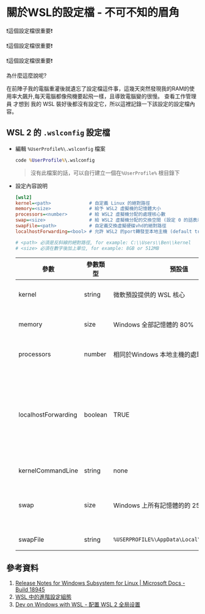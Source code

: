 # 關於WSL的設定檔 - 不可不知的眉角


:exclamation:這個設定檔很重要:exclamation:

:exclamation:這個設定檔很重要:exclamation:

:exclamation:這個設定檔很重要:exclamation:

為什麼這麼說呢?

在前陣子我的電腦重灌後就遺忘了設定檔這件事，這幾天突然發現我的RAM的使用率大飆升,每天電腦都像飛機要起飛一樣，且導致電腦變的很慢。
查看工作管理員 才想到 我的 WSL 裝好後都沒有設定它，所以這裡記錄一下該設定的設定檔內容。

## WSL 2 的 `.wslconfig` 設定檔

- 編輯 `%UserProfile%\.wslconfig` 檔案

    ```cmd
    code %UserProfile%\.wslconfig
    ```

  > 沒有此檔案的話，可以自行建立一個在`%UserProfile%` 根目錄下

- 設定內容說明

    ```ini
    [wsl2]
    kernel=<path>              # 自定義 Linux 的絕對路徑
    memory=<size>              # 給予 WSL2 虛擬機的記憶體大小
    processors=<number>        # 給 WSL2 虛擬機分配的處理核心數
    swap=<size>                # 給 WSL2 虛擬機分配的交換空間 (設定 0 的話表示沒有給予交換空間)
    swapFile=<path>            # 自定義交換虛擬硬碟vhd的絕對路徑
    localhostForwarding=<bool> # 允許 WSL2 的port轉發至本地主機 (default true).

    # <path> 必須是反斜線的絕對路徑, for example: C:\\Users\\Ben\\kernel
    # <size> 必須在數字後加上單位, for example: 8GB or 512MB
    ```

    | 參數                  | 參數類型    | 預設值                                        | 說明                                                                                 |
    |---------------------|---------|--------------------------------------------|------------------------------------------------------------------------------------|
    | kernel              | string  | 微軟預設提供的 WSL 核心                             | 連接自定義 Linux 的絕對路徑                                                                  |
    | memory              | size    | Windows 全部記憶體的 80%                         | 給予 WSL2 虛擬機的記憶體大小                                                                  |
    | processors          | number  | 相同於Windows 本地主機的處理器核心                      | 給 WSL2 虛擬機分配的處理核心數                                                                 |
    | localhostForwarding | boolean | TRUE                                       | 是否應可通過 `localhost:port` 指定綁定到 WSL2 VM 中的通配符或本地主機的埠連接到本地主機的布林值 (允許 WSL2 的port轉發至本地主機) |
    | kernelCommandLine   | string  | none                                       | 額外的核心命令列參數                                                                         |
    | swap                | size    | Windows 上所有記憶體的的 25%                       | 給 WSL2 虛擬機分配的交換空間，設定 0 的話表示沒有給予交換空間                                                |
    | swapFile            | string  | `%USERPROFILE%\AppData\Local\Temp\swap.vhdx` | 交換虛擬硬碟vhd的絕對路徑                                                                     |

## 參考資料

1. [Release Notes for Windows Subsystem for Linux | Microsoft Docs - Build 18945](https://bit.ly/3xgTnz7)
1. [WSL 中的進階設定組態](https://bit.ly/3trK9yC)
2. [Dev on Windows with WSL - 配置 WSL 2 全局设置](https://bit.ly/3xk9ko5)

